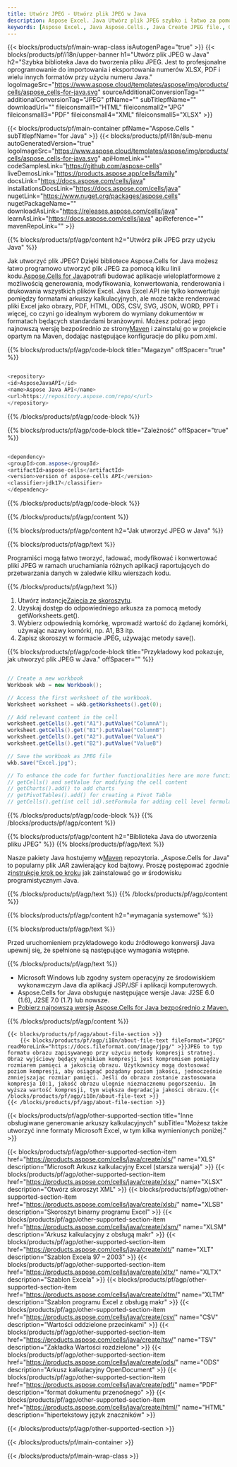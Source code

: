 ```yaml
---
title: Utwórz JPEG - Utwórz plik JPEG w Java
description: Aspose Excel. Java Utwórz plik JPEG szybko i łatwo za pomocą Aspose.Cells. Wygeneruj plik JPEG za pomocą Java. Utwórz JPEG w Java. Java JPEG Kreator.
keywords: [Aspose Excel., Java Aspose.Cells., Java Create JPEG file., Generate JPEG file in Java., Create JPEG file using Java., Write data to JPEG file via Java., Create a JPEG file in Java., Java Generate a JPEG file., Java JPEG Creater]
---
```

{{< blocks/products/pf/main-wrap-class isAutogenPage="true" >}}
{{< blocks/products/pf/i18n/upper-banner h1="Utwórz plik JPEG w Java" h2="Szybka biblioteka Java do tworzenia pliku JPEG. Jest to profesjonalne oprogramowanie do importowania i eksportowania numerów XLSX, PDF i wielu innych formatów przy użyciu numeru Java." logoImageSrc="https://www.aspose.cloud/templates/aspose/img/products/cells/aspose_cells-for-java.svg" sourceAdditionalConversionTag="" additionalConversionTag="JPEG" pfName="" subTitlepfName="" downloadUrl="" fileiconsmall1="HTML" fileiconsmall2="JPG" fileiconsmall3="PDF" fileiconsmall4="XML" fileiconsmall5="XLSX" >}}

{{< blocks/products/pf/main-container pfName="Aspose.Cells " subTitlepfName="for Java" >}}
{{< blocks/products/pf/i18n/sub-menu autoGeneratedVersion="true" logoImageSrc="https://www.aspose.cloud/templates/aspose/img/products/cells/aspose_cells-for-java.svg" apiHomeLink="" codeSamplesLink="https://github.com/aspose-cells" liveDemosLink="https://products.aspose.app/cells/family" docsLink="https://docs.aspose.com/cells/java" installationsDocsLink="https://docs.aspose.com/cells/java" nugetLink="https://www.nuget.org/packages/aspose.cells" nugetPackageName="" downloadAsLink="https://releases.aspose.com/cells/java" learnAsLink="https://docs.aspose.com/cells/java" apiReference="" mavenRepoLink="" >}}

{{% blocks/products/pf/agp/content h2="Utwórz plik JPEG przy użyciu Java" %}}

 Jak utworzyć plik JPEG? Dzięki bibliotece Aspose.Cells for Java możesz łatwo programowo utworzyć plik JPEG za pomocą kilku linii kodu.[Aspose.Cells for Java](https://products.aspose.com/cells/java)potrafi budować aplikacje wieloplatformowe z możliwością generowania, modyfikowania, konwertowania, renderowania i drukowania wszystkich plików Excel. Java Excel API nie tylko konwertuje pomiędzy formatami arkuszy kalkulacyjnych, ale może także renderować pliki Excel jako obrazy, PDF, HTML, ODS, CSV, SVG, JSON, WORD, PPT i więcej, co czyni go idealnym wyborem do wymiany dokumentów w formatach będących standardami branżowymi. Możesz pobrać jego najnowszą wersję bezpośrednio ze strony[Maven](https://repository.aspose.com/webapp/#/artifacts/browse/tree/General/repo/com/aspose/aspose-cells) i zainstaluj go w projekcie opartym na Maven, dodając następujące konfiguracje do pliku pom.xml.

{{% blocks/products/pf/agp/code-block title="Magazyn" offSpacer="true" %}}

```cs

<repository>
<id>AsposeJavaAPI</id>
<name>Aspose Java API</name>
<url>https://repository.aspose.com/repo/</url>
</repository>

```

{{% /blocks/products/pf/agp/code-block %}}

{{% blocks/products/pf/agp/code-block title="Zależność" offSpacer="true" %}}

```cs

<dependency>
<groupId>com.aspose</groupId>
<artifactId>aspose-cells</artifactId>
<version>version of aspose-cells API</version>
<classifier>jdk17</classifier>
</dependency>

```

{{% /blocks/products/pf/agp/code-block %}}

{{% /blocks/products/pf/agp/content %}}



{{% blocks/products/pf/agp/content h2="Jak utworzyć JPEG w Java" %}}

{{% blocks/products/pf/agp/text %}}

 Programiści mogą łatwo tworzyć, ładować, modyfikować i konwertować pliki JPEG w ramach uruchamiania różnych aplikacji raportujących do przetwarzania danych w zaledwie kilku wierszach kodu.

{{% /blocks/products/pf/agp/text %}}

1.  Utwórz instancję[Zajęcia ze skoroszytu](https://reference.aspose.com/cells/java/com.aspose.cells/Workbook).
1.  Uzyskaj dostęp do odpowiedniego arkusza za pomocą metody getWorksheets.get().
1.  Wybierz odpowiednią komórkę, wprowadź wartość do żądanej komórki, używając nazwy komórki, np. A1, B3 itp.
1. Zapisz skoroszyt w formacie JPEG, używając metody save().

{{% blocks/products/pf/agp/code-block title="Przykładowy kod pokazuje, jak utworzyć plik JPEG w Java." offSpacer="" %}}

```cs

// Create a new workbook
Workbook wkb = new Workbook();

// Access the first worksheet of the workbook.
Worksheet worksheet = wkb.getWorksheets().get(0);

// Add relevant content in the cell
worksheet.getCells().get("A1").putValue("ColumnA");
worksheet.getCells().get("B1").putValue("ColumnB")
worksheet.getCells().get("A2").putValue("ValueA")
worksheet.getCells().get("B2").putValue("ValueB")

// Save the workbook as JPEG file
wkb.save("Excel.jpg"); 

// To enhance the code for further functionalities here are more functions
// getCells() and setValue for modifying the cell content
// getCharts().add() to add charts
// getPivotTables().add() for creating a Pivot Table
// getCells().get(int cell id).setFormula for adding cell level formula

```

{{% /blocks/products/pf/agp/code-block %}}
{{% /blocks/products/pf/agp/content %}}

{{% blocks/products/pf/agp/content h2="Biblioteka Java do utworzenia pliku JPEG" %}}
{{% blocks/products/pf/agp/text %}}

 Nasze pakiety Java hostujemy w[Maven](https://repository.aspose.com/webapp/#/artifacts/browse/tree/General/repo/com/aspose/aspose-cells) repozytoria. „Aspose.Cells for Java” to popularny plik JAR zawierający kod bajtowy. Proszę postępować zgodnie z[instrukcje krok po kroku](https://docs.aspose.com/cells/java/installation/) jak zainstalować go w środowisku programistycznym Java.

{{% /blocks/products/pf/agp/text %}}
{{% /blocks/products/pf/agp/content %}}

{{% blocks/products/pf/agp/content h2="wymagania systemowe" %}}

{{% blocks/products/pf/agp/text %}}

 Przed uruchomieniem przykładowego kodu źródłowego konwersji Java upewnij się, że spełnione są następujące wymagania wstępne.

{{% /blocks/products/pf/agp/text %}}

- Microsoft Windows lub zgodny system operacyjny ze środowiskiem wykonawczym Java dla aplikacji JSP/JSF i aplikacji komputerowych.
- Aspose.Cells for Java obsługuje następujące wersje Java: J2SE 6.0 (1.6), J2SE 7.0 (1.7) lub nowsze.
- [Pobierz najnowszą wersję Aspose.Cells for Java bezpośrednio z Maven.](https://docs.aspose.com/cells/java/installation/) 

{{% /blocks/products/pf/agp/content %}}

<!-- aboutfile Starts -->
    {{< blocks/products/pf/agp/about-file-section >}}
        {{< blocks/products/pf/agp/i18n/about-file-text fileFormat="JPEG" readMoreLink="https://docs.fileformat.com/image/jpg/" >}}JPEG to typ formatu obrazu zapisywanego przy użyciu metody kompresji stratnej. Obraz wyjściowy będący wynikiem kompresji jest kompromisem pomiędzy rozmiarem pamięci a jakością obrazu. Użytkownicy mogą dostosować poziom kompresji, aby osiągnąć pożądany poziom jakości, jednocześnie zmniejszając rozmiar pamięci. Jeśli do obrazu zostanie zastosowana kompresja 10:1, jakość obrazu ulegnie nieznacznemu pogorszeniu. Im wyższa wartość kompresji, tym większa degradacja jakości obrazu.{{< /blocks/products/pf/agp/i18n/about-file-text >}}
    {{< /blocks/products/pf/agp/about-file-section >}}
<!-- aboutfile Ends -->

{{< blocks/products/pf/agp/other-supported-section title="Inne obsługiwane generowanie arkuszy kalkulacyjnych" subTitle="Możesz także utworzyć inne formaty Microsoft Excel, w tym kilka wymienionych poniżej." >}}

{{< blocks/products/pf/agp/other-supported-section-item href="https://products.aspose.com/cells/java/create/xls/" name="XLS" description="Microsoft Arkusz kalkulacyjny Excel (starsza wersja)" >}} 
{{< blocks/products/pf/agp/other-supported-section-item href="https://products.aspose.com/cells/java/create/xlsx/" name="XLSX" description="Otwórz skoroszyt XML" >}} 
{{< blocks/products/pf/agp/other-supported-section-item href="https://products.aspose.com/cells/java/create/xlsb/" name="XLSB" description="Skoroszyt binarny programu Excel" >}} 
{{< blocks/products/pf/agp/other-supported-section-item href="https://products.aspose.com/cells/java/create/xlsm/" name="XLSM" description="Arkusz kalkulacyjny z obsługą makr" >}} 
{{< blocks/products/pf/agp/other-supported-section-item href="https://products.aspose.com/cells/java/create/xlt/" name="XLT" description="Szablon Excela 97 – 2003" >}} 
{{< blocks/products/pf/agp/other-supported-section-item href="https://products.aspose.com/cells/java/create/xltx/" name="XLTX" description="Szablon Excela" >}} 
{{< blocks/products/pf/agp/other-supported-section-item href="https://products.aspose.com/cells/java/create/xltm/" name="XLTM" description="Szablon programu Excel z obsługą makr" >}} 
{{< blocks/products/pf/agp/other-supported-section-item href="https://products.aspose.com/cells/java/create/csv/" name="CSV" description="Wartości oddzielone przecinkami" >}} 
{{< blocks/products/pf/agp/other-supported-section-item href="https://products.aspose.com/cells/java/create/tsv/" name="TSV" description="Zakładka Wartości rozdzielone" >}} 
{{< blocks/products/pf/agp/other-supported-section-item href="https://products.aspose.com/cells/java/create/ods/" name="ODS" description="Arkusz kalkulacyjny OpenDocument" >}}
{{< blocks/products/pf/agp/other-supported-section-item href="https://products.aspose.com/cells/java/create/pdf/" name="PDF" description="format dokumentu przenośnego" >}} 
{{< blocks/products/pf/agp/other-supported-section-item href="https://products.aspose.com/cells/java/create/html/" name="HTML" description="hipertekstowy język znaczników" >}} 

{{< /blocks/products/pf/agp/other-supported-section >}}

{{< /blocks/products/pf/main-container >}}
    
{{< /blocks/products/pf/main-wrap-class >}}
